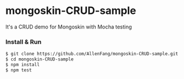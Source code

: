 # mongoskin-CRUD-sample
It's a CRUD demo for Mongoskin with Mocha testing

### Install & Run

```bash
$ git clone https://github.com/AllenFang/mongoskin-CRUD-sample.git
$ cd mongoskin-CRUD-sample
$ npm install
$ npm test
```
